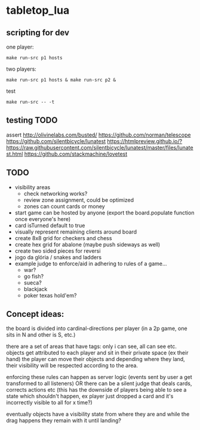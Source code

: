 # tabletop_lua

## scripting for dev

one player:

    make run-src p1 hosts

two players:

    make run-src p1 hosts & make run-src p2 &

test

    make run-src -- -t

## testing TODO

assert
http://olivinelabs.com/busted/
https://github.com/norman/telescope
https://github.com/silentbicycle/lunatest https://htmlpreview.github.io/?https://raw.githubusercontent.com/silentbicycle/lunatest/master/files/lunatest.html
https://github.com/stackmachine/lovetest

## TODO

- visibility areas
  - check networking works?
  - review zone assignment, could be optimized
  - zones can count cards or money
- start game can be hosted by anyone (export the board.populate function once everyone's here)
- card isTurned default to true
- visually represent remaining clients around board
- create 8x8 grid for checkers and chess
- create hex grid for abalone (maybe push sideways as well)
- create two sided pieces for reversi
- jogo da glória / snakes and ladders
- example judge to enforce/aid in adhering to rules of a game...
  - war?
  - go fish?
  - sueca?
  - blackjack
  - poker texas hold'em?

## Concept ideas:

the board is divided into cardinal-directions per player
(in a 2p game, one sits in N and other is S, etc.)

there are a set of areas that have tags: only i can see, all can see etc.
objects get attributed to each player and sit in their private space (ex their hand)
the player can move their objects and depending where they land, their visibility will be respected according to the area.

enforcing these rules can happen as server logic (events sent by user a get transformed to all listeners)
OR
there can be a silent judge that deals cards, corrects actions etc (this has the downside of players being able to see a state which shouldn't happen, ex player just dropped a card and it's incorrectly visible to all for x time?)

eventually objects have a visibility state from where they are and while the drag happens they remain with it until landing?
